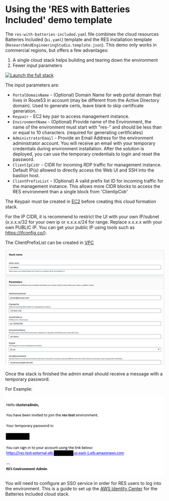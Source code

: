 # Using the 'RES with Batteries Included' demo template

The `res-with-batteries-included.yaml` file combines the cloud resources Batteries Included (`bi.yaml`) template and the RES installation template (`ResearchAndEngineeringStudio.template.json`). This demo only works in commercial regions, but offers a few advantages:

1. A single cloud stack helps building and tearing down the environment
2. Fewer input parameters

[![Launch the full stack](../../../../docs/media/launch-stack.svg)](https://console.aws.amazon.com/cloudformation/home?#/stacks/create/review?stackName=res-demo&templateURL=https://aws-hpc-recipes.s3.us-east-1.amazonaws.com/main/recipes/res/res_demo_env/assets/res-with-batteries-included.yaml)

The input parameters are:

- `PortalDomainName` - (Optional) Domain Name for web portal domain that lives in Route53 in account (may be different from the Active Directory domain). Used to generate certs, leave blank to skip certificate generation.
- `Keypair` - EC2 key pair to access management instance.
- `EnvironmentName` - (Optional) Provide name of the Environment, the name of the environment must start with "res-" and should be less than or equal to 10 characters. (required for generating certificates)
- `AdministratorEmail` - Provide an Email Address for the environment administrator account. You will receive an email with your temporary credentials during environment installation. After the solution is deployed, you can use the temporary credentials to login and reset the password.
- `ClientIpCidr` - CIDR for incoming RDP traffic for management instance. Default IP(s) allowed to directly access the Web UI and SSH into the bastion host.
- `ClientPrefixList` - (Optional) A valid prefix list ID for incoming traffic for the management instance. This allows more CIDR blocks to access the RES environment than a single block from 'ClientIpCidr'

The Keypair must be created in [EC2](https://console.aws.amazon.com/ec2#KeyPairs:) before creating this cloud formation stack.

For the IP CIDR, it is recommend to restrict the UI with your own IP/subnet (x.x.x.x/32 for your own ip or x.x.x.x/24 for range. Replace x.x.x.x with your own PUBLIC IP. You can get your public IP using tools such as https://ifconfig.co/).

The ClientPrefixList can be created in [VPC](https://docs.aws.amazon.com/vpc/latest/userguide/working-with-aws-managed-prefix-lists.html)

![image](image_resdemo.png)

Once the stack is finished the admin email should receive a message with a temporary password.

For Example:

![image](image_email.png)

You will need to configure an SSO service in order for RES users to log into the environment. This is a guide to set up the [AWS Identity Center](aws_identity_center.md) for the Batteries Included cloud stack.
